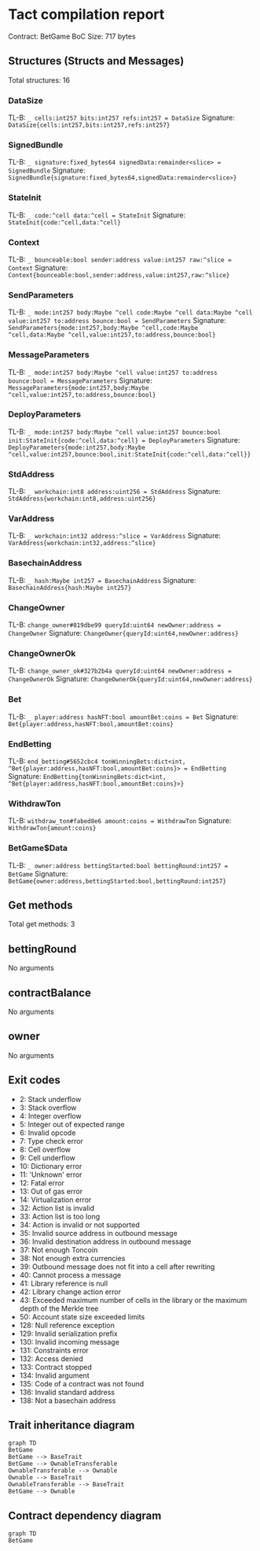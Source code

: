 # Tact compilation report
Contract: BetGame
BoC Size: 717 bytes

## Structures (Structs and Messages)
Total structures: 16

### DataSize
TL-B: `_ cells:int257 bits:int257 refs:int257 = DataSize`
Signature: `DataSize{cells:int257,bits:int257,refs:int257}`

### SignedBundle
TL-B: `_ signature:fixed_bytes64 signedData:remainder<slice> = SignedBundle`
Signature: `SignedBundle{signature:fixed_bytes64,signedData:remainder<slice>}`

### StateInit
TL-B: `_ code:^cell data:^cell = StateInit`
Signature: `StateInit{code:^cell,data:^cell}`

### Context
TL-B: `_ bounceable:bool sender:address value:int257 raw:^slice = Context`
Signature: `Context{bounceable:bool,sender:address,value:int257,raw:^slice}`

### SendParameters
TL-B: `_ mode:int257 body:Maybe ^cell code:Maybe ^cell data:Maybe ^cell value:int257 to:address bounce:bool = SendParameters`
Signature: `SendParameters{mode:int257,body:Maybe ^cell,code:Maybe ^cell,data:Maybe ^cell,value:int257,to:address,bounce:bool}`

### MessageParameters
TL-B: `_ mode:int257 body:Maybe ^cell value:int257 to:address bounce:bool = MessageParameters`
Signature: `MessageParameters{mode:int257,body:Maybe ^cell,value:int257,to:address,bounce:bool}`

### DeployParameters
TL-B: `_ mode:int257 body:Maybe ^cell value:int257 bounce:bool init:StateInit{code:^cell,data:^cell} = DeployParameters`
Signature: `DeployParameters{mode:int257,body:Maybe ^cell,value:int257,bounce:bool,init:StateInit{code:^cell,data:^cell}}`

### StdAddress
TL-B: `_ workchain:int8 address:uint256 = StdAddress`
Signature: `StdAddress{workchain:int8,address:uint256}`

### VarAddress
TL-B: `_ workchain:int32 address:^slice = VarAddress`
Signature: `VarAddress{workchain:int32,address:^slice}`

### BasechainAddress
TL-B: `_ hash:Maybe int257 = BasechainAddress`
Signature: `BasechainAddress{hash:Maybe int257}`

### ChangeOwner
TL-B: `change_owner#819dbe99 queryId:uint64 newOwner:address = ChangeOwner`
Signature: `ChangeOwner{queryId:uint64,newOwner:address}`

### ChangeOwnerOk
TL-B: `change_owner_ok#327b2b4a queryId:uint64 newOwner:address = ChangeOwnerOk`
Signature: `ChangeOwnerOk{queryId:uint64,newOwner:address}`

### Bet
TL-B: `_ player:address hasNFT:bool amountBet:coins = Bet`
Signature: `Bet{player:address,hasNFT:bool,amountBet:coins}`

### EndBetting
TL-B: `end_betting#5652cbc4 tonWinningBets:dict<int, ^Bet{player:address,hasNFT:bool,amountBet:coins}> = EndBetting`
Signature: `EndBetting{tonWinningBets:dict<int, ^Bet{player:address,hasNFT:bool,amountBet:coins}>}`

### WithdrawTon
TL-B: `withdraw_ton#fabed8e6 amount:coins = WithdrawTon`
Signature: `WithdrawTon{amount:coins}`

### BetGame$Data
TL-B: `_ owner:address bettingStarted:bool bettingRound:int257 = BetGame`
Signature: `BetGame{owner:address,bettingStarted:bool,bettingRound:int257}`

## Get methods
Total get methods: 3

## bettingRound
No arguments

## contractBalance
No arguments

## owner
No arguments

## Exit codes
* 2: Stack underflow
* 3: Stack overflow
* 4: Integer overflow
* 5: Integer out of expected range
* 6: Invalid opcode
* 7: Type check error
* 8: Cell overflow
* 9: Cell underflow
* 10: Dictionary error
* 11: 'Unknown' error
* 12: Fatal error
* 13: Out of gas error
* 14: Virtualization error
* 32: Action list is invalid
* 33: Action list is too long
* 34: Action is invalid or not supported
* 35: Invalid source address in outbound message
* 36: Invalid destination address in outbound message
* 37: Not enough Toncoin
* 38: Not enough extra currencies
* 39: Outbound message does not fit into a cell after rewriting
* 40: Cannot process a message
* 41: Library reference is null
* 42: Library change action error
* 43: Exceeded maximum number of cells in the library or the maximum depth of the Merkle tree
* 50: Account state size exceeded limits
* 128: Null reference exception
* 129: Invalid serialization prefix
* 130: Invalid incoming message
* 131: Constraints error
* 132: Access denied
* 133: Contract stopped
* 134: Invalid argument
* 135: Code of a contract was not found
* 136: Invalid standard address
* 138: Not a basechain address

## Trait inheritance diagram

```mermaid
graph TD
BetGame
BetGame --> BaseTrait
BetGame --> OwnableTransferable
OwnableTransferable --> Ownable
Ownable --> BaseTrait
OwnableTransferable --> BaseTrait
BetGame --> Ownable
```

## Contract dependency diagram

```mermaid
graph TD
BetGame
```